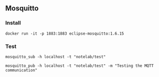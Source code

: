 ## Mosquitto 

### Install

```shell
docker run -it -p 1883:1883 eclipse-mosquitto:1.6.15
```

### Test

```shell
mosquitto_sub -h localhost -t "notelab/test"
```

```shell
mosquitto_pub -h localhost -t "notelab/test" -m "Testing the MQTT communication"
```
